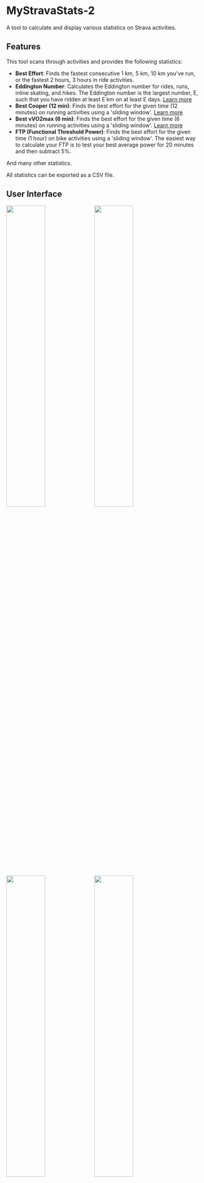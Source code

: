 # MyStravaStats-2

A tool to calculate and display various statistics on Strava activities.

## Features

This tool scans through activities and provides the following statistics:

* **Best Effort**: Finds the fastest consecutive 1 km, 5 km, 10 km you've run, or the fastest 2 hours, 3 hours in ride activities.
* **Eddington Number**: Calculates the Eddington number for rides, runs, inline skating, and hikes. The Eddington number is the largest number, E, such that you have ridden at least E km on at least E days. [Learn more](https://en.wikipedia.org/wiki/Arthur_Eddington#Eddington_number_for_cycling)
* **Best Cooper (12 min)**: Finds the best effort for the given time (12 minutes) on running activities using a 'sliding window'. [Learn more](https://fr.wikipedia.org/wiki/Test_de_Cooper)
* **Best vVO2max (6 min)**: Finds the best effort for the given time (6 minutes) on running activities using a 'sliding window'. [Learn more](https://en.wikipedia.org/wiki/VVO2max)
* **FTP (Functional Threshold Power)**: Finds the best effort for the given time (1 hour) on bike activities using a 'sliding window'. The easiest way to calculate your FTP is to test your best average power for 20 minutes and then subtract 5%.

And many other statistics.

All statistics can be exported as a CSV file.

## User Interface

<img src="https://github.com/nbulteau/mystravastats-2/blob/main/docs/screen_shoot-1.png?raw=true" width="45%" /> <img src="https://github.com/nbulteau/mystravastats-2/blob/main/docs/screen_shoot-2.png?raw=true" width="45%" />
<img src="https://github.com/nbulteau/mystravastats-2/blob/main/docs/screen_shoot-4.png?raw=true" width="45%" /> <img src="https://github.com/nbulteau/mystravastats-2/blob/main/docs/screen_shoot-7.png?raw=true" width="45%" />
<img src="https://github.com/nbulteau/mystravastats-2/blob/main/docs/screen_shoot-5.png?raw=true" width="45%" /><img src="https://github.com/nbulteau/mystravastats-2/blob/main/docs/screen_shoot-8.png?raw=true" width="45%" />
<img src="https://github.com/nbulteau/mystravastats-2/blob/main/docs/screen_shoot-6.png?raw=true" width="45%" /><img src="https://github.com/nbulteau/mystravastats-2/blob/main/docs/screen_shoot-3.png?raw=true" width="45%" />

Icons made by [Freepik](https://www.freepik.com) from [Flaticon](https://www.flaticon.com).

## Table of Contents

1. [Build Command](#build-command)
2. [Get Activities from Strava](#get-activities-from-strava)
3. [Strava Access](#strava-access)
4. [Run Command](#run-command)
5. [Provided Statistics](#provided-statistics)
    1. [Global Statistics](#global-statistics)
    2. [Rides (Commute)](#rides-commute)
    3. [Rides (Sport)](#rides-sport)
    4. [Runs](#runs)
    5. [InlineSkate](#inlineskate)
    6. [Hikes](#hikes)

## build command

You need to have docker on your computer : it prevent you to install all the developpment environement stuffs.

Launch the proper script :

### MacOS

```shell
./build-macos.zsh
```

### Ubuntu

```shell
./build-ubuntu.sh
```

🔄 Change owner of mystravastats to current user: 'sudo chown $(whoami):$(whoami) mystravastats'"

```shell
sudo chown $(whoami):$(whoami) mystravastats
````

### Windows

```shell
./build-windows.ps1
```

## Strava Access

All calls to the Strava API require an `access_token` defining the athlete and application making the call. Any registered Strava user can obtain an `access_token` by first creating an application at [Strava API Settings](https://www.strava.com/settings/api).

The Strava API application settings page provides *mandatory parameters* for MyStravaStats:

* `clientId`: Your application’s ID.
* `clientSecret`: Your client secret.

The build script created a directory `strava-cache` with a `.strava` file in it. Put your `clientId` and `clientSecret` in the file.

## Get activities from Strava

Activities are download in a local directory (strava-cache), in that way only new and missing ones are downloaded from Strava.
The first time you use My Strava Stats it will attempt to collect activities from 2010 to now.
Due to rate limitations (100 requests every 15 minutes, with up to 1,000 requests per day) it may be necessary to do it
in several attempts. (<https://developers.strava.com/docs/rate-limits/>)

Note : If you do not provide your Client Secret MyStravaStats will use locally downloaded activities.

A browser will open a browser on the Strava consent screen.
If browser does not open, copy/past URL from your terminal in a browser to allow mystravastats to access your Strava
data.
This URL will look like :

```link
https://www.strava.com/api/v3/oauth/authorize?client_id=[YOUR_CLIENT_ID]&response_type=code&redirect_uri=http://localhost/exchange_token&approval_prompt=force&scope=read_all,profile:read_all,activity:read_all
```

Login to Strava then click 'Authorize' and tick the required permissions if needed.

## run command

Launch the proper script :

### MacOS or Ubuntu

```shell
./mystravastats
```

### Windows

```shell
mystravastats.exe
```

Open link in a browser : <http://localhost:8080/>

## Provided Statistics

### Global Statistics

| Global Statistics  ||
|--------------------|---|
| Nb activities      | Total of all activities.|
| Nb actives days    | Number of active days for all activities.|
| Max streak         | Max streak of activities for consecutive days.|
| Most active month. | The most active month of the year.|

### Rides (commute)

| Rides (commute)   ||
|-------------------|---|
| Nb activities     | Total of all commute rides.|
| Nb actives days   | Number of active days for all commute rides.|
| Max streak        | Max streak of commute rides for consecutive days.|
| Total distance    | Total elevation accumulated on all commute rides.|
| Total elevation   | Total elevation accumulated on all commute rides.|
| Max distance      | Max distance calculated by Strava for commute rides.|
| Max elevation     | Max elevation calculated by Strava for commute rides.|
| Max moving time   | Max moving time for commute rides. Moving time, is a measure of how long you were active. Strava attempt to calculate this based on the GPS locations, distance, and speed of your activity.|
| Most active month | The most active month of the year for commute rides.|
| Eddington number  | The Eddington number in the context of cycling is defined as the maximum number E such that the cyclist has cycled E km on E days.|

### Rides (sport)

| Rides (sport)           ||
|-------------------------| --- |
| Nb activities           | Total of all bike rides.|
| Nb actives days         | Number of active days for all bike rides.|
| Max streak              | Max streak of bike rides for a consecutive days. |
| Total distance          | Total elevation accumulated on all bike rides. |
| Total elevation         | Total elevation accumulated on all bike rides. |
| Max distance            | Max distance calculated by Strava for bike rides.|
| Max elevation           | Max elevation calculated by Strava for bike rides.|
| Max moving time         | Max moving time for bike rides. Moving time, is a measure of how long you were active. Strava attempt to calculate this based on the GPS locations, distance, and speed of your activity.|
| Most active month       | The most active month of the year for bike rides. |
| Eddington number        | The Eddington number in the context of cycling is defined as the maximum number E such that the cyclist has cycled E km on E days.|
| Max speed               | Max speed calculated by Strava for bike rides.|
| Max moving time         | Max moving time calculated by Strava for bike rides|
| Best 250 m              | Sliding window best effort for a given distance.|
| Best 500 m              | Sliding window best effort for a given distance.|
| Best 1000 m             | Sliding window best effort for a given distance.|
| Best 5 km               | Sliding window best effort for a given distance.|
| Best 10 km              | Sliding window best effort for a given distance.|
| Best 20 km              | Sliding window best effort for a given distance.|  
| Best 50 km              | Sliding window best effort for a given distance.|  
| Best 100 km             | Sliding window best effort for a given distance.|  
| Best 30 min             | Sliding window best effort for a given time.|
| Best 1 h                | Sliding window best effort for a given time.|
| Best 2 h                | Sliding window best effort for a given time.|  
| Best 3 h                | Sliding window best effort for a given time.|
| Best 4 h                | Sliding window best effort for a given time.|  
| Best 5 h                | Sliding window best effort for a given time.|  
| Max gradient for 250 m  | Sliding window max gradient for a given distance.|
| Max gradient for 500 m  | Sliding window max gradient for a given distance.|
| Max gradient for 1000 m | Sliding window max gradient for a given distance.|
| Max gradient for 5 km   | Sliding window max gradient for a given distance.|
| Max gradient for 10 km  | Sliding window max gradient for a given distance.|
| Max gradient for 20 km  | Sliding window max gradient for a given distance.|

### Runs

| Runs ||
|---|--|
| Nb activities | Total of all bike rides.|
| Nb actives days | Number of active days for all running.|
| Max streak | Max streak of bike rides for a running days.|
| Total distance | Total elevation accumulated on all running.|
| Total elevation | Total elevation accumulated on all running.|
| Max distance | Max distance calculated by Strava for running.|
| Max elevation | Max elevation calculated by Strava for running.|
| Max moving time | Max moving time for running. Moving time, is a measure of how long you were active. Strava attempt to calculate this based on the GPS locations, distance, and speed of your activity.|
| Most active month | The most active month of the year for running.|
| Eddington number | The Eddington number in the context of running is defined as the maximum number E such that the runner has run E km on E days.|
| Best Cooper (12 min) | best effort for the given time (12 minutes) on running activities|
| Best vVO2max (6 min) | best effort for the given time (6 minutes) on running activities|
| Best 200 m | Sliding window best effort for a given distance.|
| Best 400 m | Sliding window best effort for a given distance.|
| Best 1000 m | Sliding window best effort for a given distance.|
| Best 5000 m | Sliding window best effort for a given distance.|
| Best 10000 m | Sliding window best effort for a given distance.|
| Best half Marathon | Sliding window best effort for a given distance.|
| Best Marathon | Sliding window best effort for a given distance.|
| Best 1 h | Sliding window best effort for a given time.|
| Best 2 h | Sliding window best effort for a given time.|
| Best 3 h | Sliding window best effort for a given time.|
| Best 4 h | Sliding window best effort for a given time.|
| Best 5 h | Sliding window best effort for a given time.|
| Best 6 h | Sliding window best effort for a given time.|

### InlineSkate

| InlineSkate        ||
|--------------------| --- |
| Nb activities      | Total of all InlineSkate rides.|
| Nb actives days    | Number of active days for all InlineSkate rides.|
| Max streak         | Max streak of InlineSkate rides for a consecutive days. |
| Total distance     | Total elevation accumulated on all InlineSkate rides. |
| Total elevation    | Total elevation accumulated on all InlineSkate rides. |
| Max distance       | Max distance calculated by Strava for InlineSkate rides.|
| Max elevation      | Max elevation calculated by Strava for InlineSkate rides.|
| Max moving time    | Max moving time for InlineSkate rides. Moving time, is a measure of how long you were active. Strava attempt to calculate this based on the GPS locations, distance, and speed of your activity.|
| Most active month  | The most active month of the year for InlineSkate rides. |
| Eddington number   | The Eddington number in the context of InlineSkate is defined as the maximum number E such that the cyclist has cycled E km on E days.|
| Max speed          | Max speed calculated by Strava for InlineSkate rides.|
| Max moving time    | Max moving time calculated by Strava for InlineSkate rides|
| Best 200 m         | Sliding window best effort for a given distance.|
| Best 400 m         | Sliding window best effort for a given distance.|
| Best 1000 m        | Sliding window best effort for a given distance.|
| Best 10000 m       | Sliding window best effort for a given distance.|
| Best half Marathon | Sliding window best effort for a given distance.|
| Best Marathon      | Sliding window best effort for a given distance.|
| Best 1 h           | Sliding window best effort for a given time.|
| Best 2 h           | Sliding window best effort for a given time.|  
| Best 3 h           | Sliding window best effort for a given time.|
| Best 4 h           | Sliding window best effort for a given time.|  

### Hikes

| Hikes ||
|---|--|
| Nb activities | Total of all hikes.|
| Nb actives days | Number of active days for all hikes.|
| Max streak | Max streak of hikes for consecutive days.|
| Total distance | Total elevation accumulated on all hikes.|
| Total elevation | Total elevation accumulated on all hikes.|
| Max distance | Max distance calculated by Strava for hikes.|
| Max elevation | Max elevation calculated by Strava for hikes.|
| Max moving time | Max moving time for hikes. Moving time, is a measure of how long you were active. Strava attempt to calculate this based on the GPS locations, distance, and speed of your activity.|
| Most active month | The most active month of the year for hikes.|
| Eddington number | The Eddington number in the context of cycling is defined as the maximum number E such that the cyclist has cycled E km on E days.|
| Max distance in a day | Max walked distance in a day for hikes.|
| Max elevation in a day | Max elevation in a day for hikes.|
